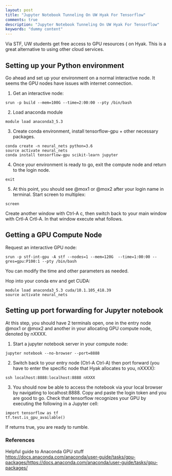 ```yaml
---
layout: post
title: "Jupyter Notebook Tunneling On UW Hyak For Tensorflow"
comments: true
description: "Jupyter Notebook Tunneling On UW Hyak For Tensorflow"
keywords: "dummy content"
---
```


Via STF, UW students get free access to GPU resources ( on Hyak. This is a great alternative to using other cloud services. 

## Setting up your Python environment

Go ahead and set up your environment on a normal interactive node. It seems the GPU nodes have issues with internet connection.

1. Get an interactive node:

~~~~
srun -p build --mem=100G --time=2:00:00 --pty /bin/bash
~~~~

2. Load anaconda module

~~~~
module load anaconda3_5.3
~~~~

3. Create conda environment, install tensorflow-gpu + other necessary packages.

~~~~
conda create -n neural_nets python=3.6
source activate neural_nets
conda install tensorflow-gpu scikit-learn jupyter
~~~~

4. Once your environment is ready to go, exit the compute node and return to the login node.

~~~~
exit
~~~~

5. At this point, you should see @mox1 or @mox2 after your login name in terminal. Start screen to multiplex:

~~~~
screen
~~~~

Create another window with Ctrl-A c, then switch back to your main window with Crtl-A Crtl-A. In that window execute what follows.


## Getting a GPU Compute Node

Request an interactive GPU node:

~~~~
srun -p stf-int-gpu -A stf --nodes=1 --mem=120G  --time=1:00:00 --gres=gpu:P100:1 --pty /bin/bash
~~~~

You can modify the time and other parameters as needed.

Hop into your conda env and get CUDA:
~~~~
module load anaconda3_5.3 cuda/10.1.105_418.39
source activate neural_nets
~~~~

## Setting up port forwarding for Jupyter notebook
At this step, you should have 2 terminals open, one in the entry node @mox1 or @mox2 and another in your allocating GPU compute node, denoted by nXXXX. 

1. Start a jupyter notebook server in your compute node:

~~~~
jupyter notebook --no-browser --port=8888
~~~~

2. Switch back to your entry node (Ctrl-A Ctrl-A) then port forward (you have to enter the specific node that Hyak allocates to you, nXXXX):

~~~~
ssh localhost:8888:localhost:8888 nXXXX
~~~~

3. You should now be able to access the notebook via your local browser by navigating to localhost:8888. Copy and paste the login token and you are good to go. Check that tensorflow recognizes your GPU by executing the following in a Jupyter cell:

~~~~
import tensorflow as tf
tf.test.is_gpu_available()
~~~~

If returns true, you are ready to rumble.




### References
Helpful guide to Anaconda GPU stuff
https://docs.anaconda.com/anaconda/user-guide/tasks/gpu-packages/https://docs.anaconda.com/anaconda/user-guide/tasks/gpu-packages/



